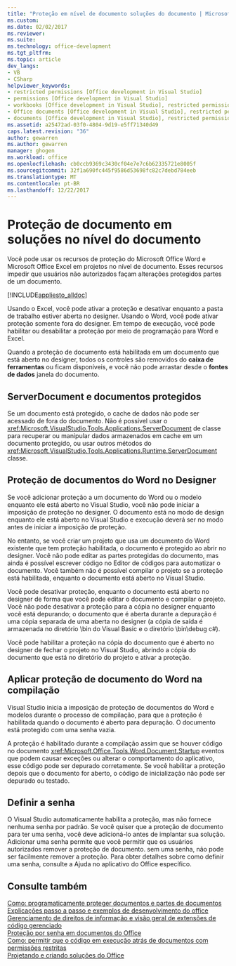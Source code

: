 ```yaml
---
title: "Proteção em nível de documento soluções do documento | Microsoft Docs"
ms.custom: 
ms.date: 02/02/2017
ms.reviewer: 
ms.suite: 
ms.technology: office-development
ms.tgt_pltfrm: 
ms.topic: article
dev_langs:
- VB
- CSharp
helpviewer_keywords:
- restricted permissions [Office development in Visual Studio]
- permissions [Office development in Visual Studio]
- workbooks [Office development in Visual Studio], restricted permissions
- Office documents [Office development in Visual Studio], restricted permissions
- documents [Office development in Visual Studio], restricted permissions
ms.assetid: a25472ad-03f0-4804-9d19-e5ff71340d49
caps.latest.revision: "36"
author: gewarren
ms.author: gewarren
manager: ghogen
ms.workload: office
ms.openlocfilehash: cb0ccb9369c3430cf04e7e7c6b62335721e8005f
ms.sourcegitcommit: 32f1a690fc445f9586d53698fc82c7debd784eeb
ms.translationtype: MT
ms.contentlocale: pt-BR
ms.lasthandoff: 12/22/2017
---
```

# <a name="document-protection-in-document-level-solutions"></a>Proteção de documento em soluções no nível do documento
  Você pode usar os recursos de proteção do Microsoft Office Word e Microsoft Office Excel em projetos no nível de documento. Esses recursos impedir que usuários não autorizados façam alterações protegidos partes de um documento.  
  
 [!INCLUDE[appliesto_alldoc](../vsto/includes/appliesto-alldoc-md.md)]  
  
 Usando o Excel, você pode ativar a proteção e desativar enquanto a pasta de trabalho estiver aberta no designer. Usando o Word, você pode ativar proteção somente fora do designer. Em tempo de execução, você pode habilitar ou desabilitar a proteção por meio de programação para Word e Excel.  
  
 Quando a proteção de documento está habilitada em um documento que está aberto no designer, todos os controles são removidos do **caixa de ferramentas** ou ficam disponíveis, e você não pode arrastar desde o **fontes de dados** janela do documento.  
  
## <a name="serverdocument-and-protected-documents"></a>ServerDocument e documentos protegidos  
 Se um documento está protegido, o cache de dados não pode ser acessado de fora do documento. Não é possível usar o <xref:Microsoft.VisualStudio.Tools.Applications.ServerDocument> de classe para recuperar ou manipular dados armazenados em cache em um documento protegido, ou usar outros métodos do <xref:Microsoft.VisualStudio.Tools.Applications.Runtime.ServerDocument> classe.  
  
## <a name="word-document-protection-in-the-designer"></a>Proteção de documentos do Word no Designer  
 Se você adicionar proteção a um documento do Word ou o modelo enquanto ele está aberto no Visual Studio, você não pode iniciar a imposição de proteção no designer. O documento está no modo de design enquanto ele está aberto no Visual Studio e execução deverá ser no modo antes de iniciar a imposição de proteção.  
  
 No entanto, se você criar um projeto que usa um documento do Word existente que tem proteção habilitada, o documento é protegido ao abrir no designer. Você não pode editar as partes protegidas do documento, mas ainda é possível escrever código no Editor de códigos para automatizar o documento. Você também não é possível compilar o projeto se a proteção está habilitada, enquanto o documento está aberto no Visual Studio.  
  
 Você pode desativar proteção, enquanto o documento está aberto no designer de forma que você pode editar o documento e compilar o projeto. Você não pode desativar a proteção para a cópia no designer enquanto você está depurando; o documento que é aberta durante a depuração é uma cópia separada de uma aberta no designer (a cópia de saída é armazenada no diretório \bin do Visual Basic e o diretório \bin\debug c#).  
  
 Você pode habilitar a proteção na cópia do documento que é aberto no designer de fechar o projeto no Visual Studio, abrindo a cópia do documento que está no diretório do projeto e ativar a proteção.  
  
## <a name="enforcing-word-document-protection-on-build"></a>Aplicar proteção de documento do Word na compilação  
 Visual Studio inicia a imposição de proteção de documentos do Word e modelos durante o processo de compilação, para que a proteção é habilitada quando o documento é aberto para depuração. O documento está protegido com uma senha vazia.  
  
 A proteção é habilitado durante a compilação assim que se houver código no documento <xref:Microsoft.Office.Tools.Word.Document.Startup> eventos que podem causar exceções ou alterar o comportamento do aplicativo, esse código pode ser depurado corretamente. Se você habilitar a proteção depois que o documento for aberto, o código de inicialização não pode ser depurado ou testado.  
  
## <a name="setting-the-password"></a>Definir a senha  
 O Visual Studio automaticamente habilita a proteção, mas não fornece nenhuma senha por padrão. Se você quiser que a proteção de documento para ter uma senha, você deve adicioná-lo antes de implantar sua solução. Adicionar uma senha permite que você permitir que os usuários autorizados remover a proteção de documento. sem uma senha, não pode ser facilmente remover a proteção. Para obter detalhes sobre como definir uma senha, consulte a Ajuda no aplicativo do Office específico.  
  
## <a name="see-also"></a>Consulte também  
 [Como: programaticamente proteger documentos e partes de documentos](../vsto/how-to-programmatically-protect-documents-and-parts-of-documents.md)   
 [Explicações passo a passo e exemplos de desenvolvimento do office](../vsto/office-development-samples-and-walkthroughs.md)   
 [Gerenciamento de direitos de informação e visão geral de extensões de código gerenciado](../vsto/information-rights-management-and-managed-code-extensions-overview.md)   
 [Proteção por senha em documentos do Office](../vsto/password-protection-on-office-documents.md)   
 [Como: permitir que o código em execução atrás de documentos com permissões restritas](../vsto/how-to-permit-code-to-run-behind-documents-with-restricted-permissions.md)   
 [Projetando e criando soluções do Office](../vsto/designing-and-creating-office-solutions.md)  
  
  